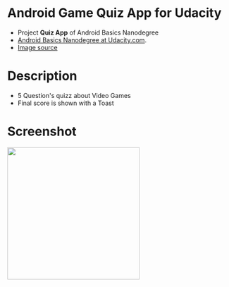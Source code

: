 # Android Game Quiz App for Udacity

- Project **Quiz App** of Android Basics Nanodegree
- [Android Basics Nanodegree at Udacity.com](https://www.udacity.com/course/android-basics-nanodegree-by-google--nd803).
- [Image source](https://d13yacurqjgara.cloudfront.net/users/59522/screenshots/1917541/attachments/329089/retro-pattern.png)

# Description 
- 5 Question's quizz about Video Games
- Final score is shown with a Toast

# Screenshot
<img src="https://raw.githubusercontent.com/laramartin/android_games_quiz_udacity/master/Screenshot_20160821-144414.png" width="300"/>
